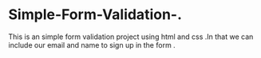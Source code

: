 # Simple-Form-Validation-.
This is an simple form validation project using html and css .In that we can include our email and name to sign up in the form .
